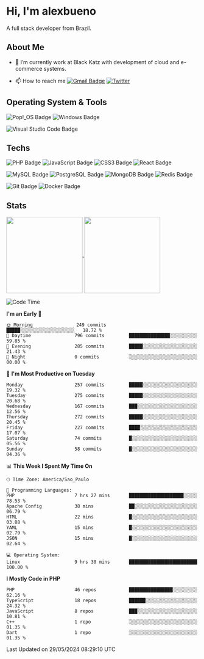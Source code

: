 # Hi, I'm alexbueno

A full stack developer from Brazil.

## About Me

- 🌱 I’m currently work at Black Katz with development of cloud and e-commerce systems.

- 📫 How to reach me [![Gmail Badge](https://img.shields.io/badge/-gmail-c14438?style=for-the-badge&logo=Gmail&logoColor=ffffff)](mailto:alexsandrofbueno@gmail.com) [![Twitter](https://img.shields.io/badge/twitter-1DA1F2.svg?style=for-the-badge&logo=twitter&logoColor=ffffff)](https://twitter.com/Alex_Bueno_7)

## Operating System & Tools

![Pop!_OS Badge](https://img.shields.io/badge/Pop!__OS-48B9C7?logo=popos&logoColor=fff&style=flat)
![Windows Badge](https://img.shields.io/badge/Windows-0078D6?logo=windows&logoColor=fff&style=flat)

![Visual Studio Code Badge](https://img.shields.io/badge/Visual%20Studio%20Code-007ACC?logo=visualstudiocode&logoColor=fff&style=flat)

## Techs

![PHP Badge](https://img.shields.io/badge/PHP-777BB4?logo=php&logoColor=fff&style=flat)
![JavaScript Badge](https://img.shields.io/badge/JavaScript-F7DF1E?logo=javascript&logoColor=000&style=flat)
![CSS3 Badge](https://img.shields.io/badge/CSS3-1572B6?logo=css3&logoColor=fff&style=flat)
![React Badge](https://img.shields.io/badge/React-61DAFB?logo=react&logoColor=000&style=flat)

![MySQL Badge](https://img.shields.io/badge/MySQL-4479A1?logo=mysql&logoColor=fff&style=flat)
![PostgreSQL Badge](https://img.shields.io/badge/PostgreSQL-4169E1?logo=postgresql&logoColor=fff&style=flat)
![MongoDB Badge](https://img.shields.io/badge/MongoDB-47A248?logo=mongodb&logoColor=fff&style=flat)
![Redis Badge](https://img.shields.io/badge/Redis-DC382D?logo=redis&logoColor=fff&style=flat)

![Git Badge](https://img.shields.io/badge/Git-F05032?logo=git&logoColor=fff&style=flat)
![Docker Badge](https://img.shields.io/badge/Docker-2496ED?logo=docker&logoColor=fff&style=flat)


## Stats

<a href="https://github.com/anuraghazra/github-readme-stats">
  <img height=200 align="center" src="https://github-readme-stats.vercel.app/api?username=alexbueno7&theme=dark" />
</a>
<a href="https://github.com/anuraghazra/convoychat">
  <img height=200 align="center" src="https://github-readme-stats.vercel.app/api/top-langs?username=alexbueno7&layout=compact&langs_count=8&card_width=320&theme=dark" />
</a>

<!--START_SECTION:waka-->
![Code Time](http://img.shields.io/badge/Code%20Time-974%20hrs%2028%20mins-blue)

**I'm an Early 🐤** 

```text
🌞 Morning                249 commits         █████░░░░░░░░░░░░░░░░░░░░   18.72 % 
🌆 Daytime                796 commits         ███████████████░░░░░░░░░░   59.85 % 
🌃 Evening                285 commits         █████░░░░░░░░░░░░░░░░░░░░   21.43 % 
🌙 Night                  0 commits           ░░░░░░░░░░░░░░░░░░░░░░░░░   00.00 % 
```
📅 **I'm Most Productive on Tuesday** 

```text
Monday                   257 commits         █████░░░░░░░░░░░░░░░░░░░░   19.32 % 
Tuesday                  275 commits         █████░░░░░░░░░░░░░░░░░░░░   20.68 % 
Wednesday                167 commits         ███░░░░░░░░░░░░░░░░░░░░░░   12.56 % 
Thursday                 272 commits         █████░░░░░░░░░░░░░░░░░░░░   20.45 % 
Friday                   227 commits         ████░░░░░░░░░░░░░░░░░░░░░   17.07 % 
Saturday                 74 commits          █░░░░░░░░░░░░░░░░░░░░░░░░   05.56 % 
Sunday                   58 commits          █░░░░░░░░░░░░░░░░░░░░░░░░   04.36 % 
```


📊 **This Week I Spent My Time On** 

```text
🕑︎ Time Zone: America/Sao_Paulo

💬 Programming Languages: 
PHP                      7 hrs 27 mins       ████████████████████░░░░░   78.53 % 
Apache Config            38 mins             ██░░░░░░░░░░░░░░░░░░░░░░░   06.79 % 
HTML                     22 mins             █░░░░░░░░░░░░░░░░░░░░░░░░   03.88 % 
YAML                     15 mins             █░░░░░░░░░░░░░░░░░░░░░░░░   02.79 % 
JSON                     15 mins             █░░░░░░░░░░░░░░░░░░░░░░░░   02.64 % 

💻 Operating System: 
Linux                    9 hrs 30 mins       █████████████████████████   100.00 % 
```

**I Mostly Code in PHP** 

```text
PHP                      46 repos            ████████████████░░░░░░░░░   62.16 % 
TypeScript               18 repos            ██████░░░░░░░░░░░░░░░░░░░   24.32 % 
JavaScript               8 repos             ███░░░░░░░░░░░░░░░░░░░░░░   10.81 % 
C++                      1 repo              ░░░░░░░░░░░░░░░░░░░░░░░░░   01.35 % 
Dart                     1 repo              ░░░░░░░░░░░░░░░░░░░░░░░░░   01.35 % 
```




 Last Updated on 29/05/2024 08:29:10 UTC
<!--END_SECTION:waka-->
